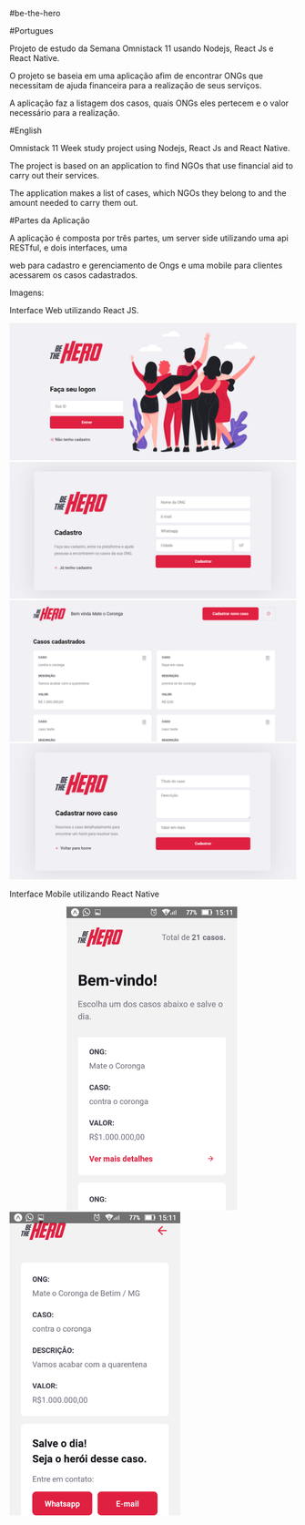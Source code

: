 #be-the-hero

#Portugues

Projeto de estudo da Semana Omnistack 11 usando Nodejs, React Js e React Native.

O projeto se baseia em uma aplicação afim de encontrar ONGs que necessitam de ajuda financeira para a realização de seus serviços.

A aplicação faz a listagem dos casos, quais ONGs eles pertecem e o valor necessário para a realização.

#English

Omnistack 11 Week study project using Nodejs, React Js and React Native.

The project is based on an application to find NGOs that use financial aid to carry out their services.

The application makes a list of cases, which NGOs they belong to and the amount needed to carry them out.


#Partes da Aplicação

A aplicação é composta por três partes, um server side utilizando uma api RESTful, e dois interfaces, uma 

web para cadastro e gerenciamento de Ongs e uma mobile para clientes acessarem os casos cadastrados.

Imagens:

Interface Web utilizando React JS.

<img alt="Interface Web utilizando React JS." src="images/omnistack11_2.png" >

<img alt="Cadastrar novas Ongs." src="images/omnistack11_1.png" >

<img alt="Página de gerenciamento de casos." src="images/omnistack11_0.png" >

<img alt="Página de cadastro de novos casos." src="images/omnistack11_3.png" >

Interface Mobile utilizando React Native

<img alt="Interface Mobile utilizando React Native" src="images/omnistack11_mobile_0.png" width="300" style="margin-left: 100px;" /><img alt="Página para fazer as doações." src="images/omnistack11_mobile_1.png" width="300" />

